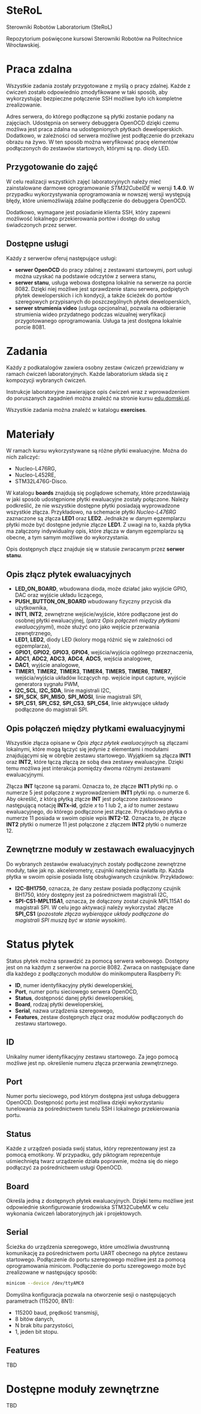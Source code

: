 # SteRoL

Sterowniki Robotów Laboratorium (SteRoL)

Repozytorium poświęcone kursowi Sterowniki Robotów na Politechnice Wrocławskiej.

# Praca zdalna

Wszystkie zadania zostały przygotowane z myślą o pracy zdalnej. 
Każde z ćwiczeń zostało odpowiednio zmodyfikowane w taki sposób, 
aby wykorzystując bezpieczne połączenie SSH możliwe było ich kompletne 
zrealizowanie.

Adres serwera, do którego podłączone są płytki zostanie podany 
na zajęciach. Udostępnia on serwery debuggera OpenOCD dzięki 
czemu możliwa jest praca zdalna na udostępnionych płytkach 
deweloperskich. Dodatkowo, w zależności od serwera możliwe 
jest podłączenie do przekazu obrazu na żywo. W ten sposób można 
weryfikować pracę elementów podłączonych do zestawów startowych, 
którymi są np. diody LED.

## Przygotowanie do zajęć

W celu realizacji wszystkich zajęć laboratoryjnych należy mieć 
zainstalowane darmowe oprogramowanie *STM32CubeIDE* w wersji **1.4.0**. 
W przypadku wykorzystywania oprogramowania w nowszej wersji 
występują błędy, które uniemożliwiają zdalne podłączenie 
do debuggera OpenOCD.

Dodatkowo, wymagane jest posiadanie klienta SSH, który zapewni możliwość 
lokalnego przekierowania portów i dostęp do usług świadczonych 
przez serwer.

## Dostępne usługi

Każdy z serwerów oferuj następujące usługi:
- **serwer OpenOCD** do pracy zdalnej z zestawami startowymi, 
port usługi można uzyskać na podstawie odczytów z serwera 
stanu,
- **serwer stanu**, usługa webowa dostępna lokalnie na serwerze 
na porcie 8082. Dzięki niej możliwe jest sprawdzenie 
stanu serwera, podpiętych płytek deweloperskich i ich kondycji, 
a także ścieżek do portów szeregowych przypisanych do poszczególnych 
płytek deweloperskich,
- **serwer strumienia video** (usługa opcjonalna), pozwala 
na odbieranie strumienia wideo przydatnego podczas wizualnej 
weryfikacji przygotowanego oprogramowania. Usługa ta jest dostępna lokalnie 
porcie 8081.

# Zadania

Każdy z podkatalogów zawiera osobny zestaw ćwiczeń przewidziany w ramach 
ćwiczeń laboratoryjnych. Każde laboratorium składa się z kompozycji 
wybranych ćwiczeń.

Instrukcje laboratoryjne zawierające opis ćwiczeń wraz 
z wprowadzeniem do poruszanych zagadnień można znaleźć na 
stronie kursu 
[edu.domski.pl](https://edu.domski.pl/kursy/sterowniki-robotow/sr-laboratorium/).

Wszystkie zadania można znaleźć w katalogu **exercises**.

# Materiały

W ramach kursu wykorzystywane są różne płytki ewaluacyjne. Można 
do nich zaliczyć:
* Nucleo-L476RG,
* Nucleo-L452RE,
* STM32L476G-Disco.

W katalogu **boards** znajdują się poglądowe schematy, które przedstawiają 
w jaki sposób udostępnione płytki ewaluacyjne zostały połączone. 
Należy podkreślić, że nie wszystkie dostępne płytki posiadają 
wyprowadzone wszystkie złącza. Przykładowo, na schemacie płytki 
*Nucleo-L476RG* zaznaczone są złącza **LED1** oraz **LED2**. Jednakże 
w danym egzemplarzu płytki może być dostępne jedynie złącze **LED1**.
Z uwagi na to, każda płytka ma załączony indywidualny opis, które 
złącza w danym egzemplarzu są obecne, a tym samym możliwe do wykorzystania.

Opis dostępnych złącz znajduje się w statusie zwracanym 
przez **serwer stanu**.

## Opis złącz płytek ewaluacyjnych

- **LED_ON_BOARD**, 
wbudowana dioda, może działać jako 
wyjście GPIO, DAC oraz wyjście układu liczącego,
- **PUSH_BUTTON_ON_BOARD**
wbudowany fizyczny przycisk dla użytkownika, 
- **INT1**, **INT2**,
zewnętrzne wejście/wyjście, które podłączone jest do 
osobnej płytki ewaluacyjnej, (patrz *Opis połączeń między płytkami* 
*ewaluacyjnymi*), może służyć ono jako wejście przerwania 
zewnętrznego,
- **LED1**, **LED2**, 
diody LED (kolory mogą różnić się w zależności od egzemplarza),
- **GPIO1**, **GPIO2**, **GPIO3**, **GPIO4**, 
wejścia/wyjścia ogólnego przeznaczenia,
- **ADC1**, **ADC2**, **ADC3**, **ADC4**, **ADC5**,
wejścia analogowe,
- **DAC1**,
wyjście analogowe,
- **TIMER1**, **TIMER2**, **TIMER3**, **TIMER4**, **TIMER5**, 
**TIMER6**, **TIMER7**, 
wejścia/wyjścia układów liczących np. wejście input capture, 
wyjście generatora sygnału PWM,
- **I2C_SCL**, **I2C_SDA**, 
linie magistrali I2C,
- **SPI_SCK**, **SPI_MISO**, **SPI_MOSI**, 
linie magistrali SPI,
- **SPI_CS1**, **SPI_CS2**, **SPI_CS3**, **SPI_CS4**, 
linie aktywujące układy podłączone do magistrali SPI.

## Opis połączeń między płytkami ewaluacyjnymi

Wszystkie złącza opisane w *Opis złącz płytek ewaluacyjnych* 
są złączami lokalnymi, które mogą łączyć się jedynie z 
elementami i modułami znajdującymi się w obrębie zestawu 
startowego. Wyjątkiem są złącza **INT1** oraz **INT2**, 
które łączą złączą ze sobą dwa zestawy ewaluacyjne.
Dzięki temu możliwa jest interakcja pomiędzy dwoma różnymi 
zestawami ewaluacyjnymi.

Złącza **INT** łączone są parami. Oznacza to, że złącze 
**INT1** płytki np. o numerze 5 jest połączone z wyprowadzeniem 
**INT1** płytki np. o numerze 6. Aby określić, z którą 
płytką złącze **INT** jest połączone zastosowano następującą 
notację **INTx-id**, gdzie *x* to 1 lub 2, a *id* to 
numer zestawu ewaluacyjnego, do którego podłączone 
jest złącze. Przykładowo płytka o numerze 11 posiada 
w swoim opisie wpis **INT2-12**. Oznacza to, że 
złącze **INT2** płytki o numerze 11 jest połączone z 
złączem **INT2** płytki o numerze 12.

## Zewnętrzne moduły w zestawach ewaluacyjnych

Do wybranych zestawów ewaluacyjnych zostały podłączone zewnętrzne 
moduły, take jak np. akcelerometry, czujniki natężenia światła itp.
Każda płytka w swoim opisie posiada listę obsługiwanych czujników. 
Przykładowo:
- **I2C-BH1750**, oznacza, że dany zestaw posiada podłączony 
czujnik BH1750, który dostępny jest za pośrednictwem magistrali I2C,
- **SPI-CS1-MPL115A1**, oznacza, że dołączony został czujnik 
MPL115A1 do magistrali SPI. W celu jego aktywacji należy wykorzystać 
złącze **SPI_CS1** (*pozostałe złącza wybierające układy podłączone* 
*do magistrali SPI muszą być w stanie wysokim*).

# Status płytek

Status płytek można sprawdzić za pomocą serwera webowego.
Dostępny jest on na każdym z serwerów na porcie 8082.
Zwraca on następujące dane dla każdego z podłączonych 
modułów do minikomputera Raspberry Pi:
- **ID**, 
numer identyfikacyjny płytki deweloperskiej,
- **Port**, 
numer portu sieciowego serwera OpenOCD,
- **Status**,
dostępność danej płytki deweloperskiej,
- **Board**, 
rodzaj płytki deweloperskiej,
- **Serial**,
nazwa urządzenia szeregowego,
- **Features**,
zestaw dostępnych złącz oraz modułów podłączonych do  
zestawu startowego.

## ID

Unikalny numer identyfikacyjny zestawu startowego.
Za jego pomocą możliwe jest np. określenie numeru 
złącza przerwania zewnętrznego.

## Port

Numer portu sieciowego, pod którym dostępna 
jest usługa debuggera OpenOCD. Dostępność portu 
jest możliwa dzięki wykorzystaniu tunelowania 
za pośrednictwem tunelu SSH i lokalnego przekierowania 
portu.

## Status

Każde z urządzeń posiada swój status, który reprezentowany 
jest za pomocą emotikony. W przypadku, gdy 
piktogram reprezentuje uśmiechniętą twarz urządzenie 
działa poprawnie, można się do niego podłączyć 
za pośrednictwem usługi OpenOCD.

## Board

Określa jedną z dostępnych płytek ewaluacyjnych. 
Dzięki temu możliwe jest odpowiednie skonfigurowanie 
środowiska STM32CubeMX w celu wykonania ćwiczeń 
laboratoryjnych jak i projektowych.

## Serial

Ścieżka do urządzenia szeregowego, które umożliwia dwustrunną 
komunikację za pośrednictwem portu UART obecnego na 
płytce zestawu startowego. Podłączenie 
do portu szeregowego możliwe jest za pomocą oprogramowania 
minicom. Podłączenie do portu szeregowego może być zrealizowane 
w następujący sposób:

```bash
minicom --device /dev/ttyAMC0
```

Domyślna konfiguracja pozwala na otworzenie sesji o 
następujących parametrach (115200, 8N1):
- 115200 baud, prędkość transmisji,
- 8 bitów danych,
- N brak bitu parzystości,
- 1, jeden bit stopu.

## Features

TBD

# Dostępne moduły zewnętrzne

TBD



